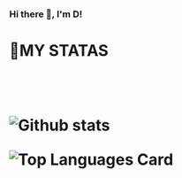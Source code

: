 ### Hi there 👋, I'm D!
<h1>
📒MY STATAS
<h1/>
<br/>

![Github stats](https://github-readme-stats.vercel.app/api?username=pro-D-coder&theme=graywhite&show_icons=true&count_private=true)

![Top Languages Card](https://github-readme-stats.vercel.app/api/top-langs/?username=pro-D-coder)
<!--
**pro-D-coder/pro-D-coder** is a ✨ _special_ ✨ repository because its `README.md` (this file) appears on your GitHub profile.

Here are some ideas to get you started:

- 🔭 I’m currently working on ...
- 🌱 I’m currently learning ...
- 👯 I’m looking to collaborate on ...
- 🤔 I’m looking for help with ...
- 💬 Ask me about ...
- 📫 How to reach me: ...
- 😄 Pronouns: ...
- ⚡ Fun fact: ...
-->

